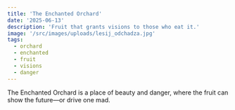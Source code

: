 ```yaml
---
title: 'The Enchanted Orchard'
date: '2025-06-13'
description: 'Fruit that grants visions to those who eat it.'
image: '/src/images/uploads/lesij_odchadza.jpg'
tags:
  - orchard
  - enchanted
  - fruit
  - visions
  - danger
---
```


The Enchanted Orchard is a place of beauty and danger, where the fruit can show the future—or drive one mad.
